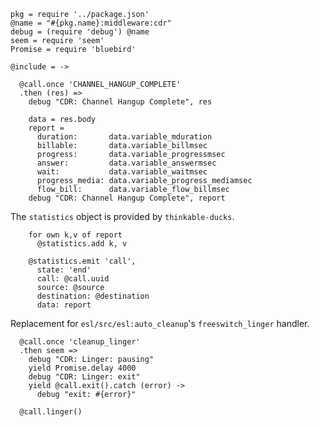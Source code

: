     pkg = require '../package.json'
    @name = "#{pkg.name}:middleware:cdr"
    debug = (require 'debug') @name
    seem = require 'seem'
    Promise = require 'bluebird'

    @include = ->

      @call.once 'CHANNEL_HANGUP_COMPLETE'
      .then (res) =>
        debug "CDR: Channel Hangup Complete", res

        data = res.body
        report =
          duration:       data.variable_mduration
          billable:       data.variable_billmsec
          progress:       data.variable_progressmsec
          answer:         data.variable_answermsec
          wait:           data.variable_waitmsec
          progress_media: data.variable_progress_mediamsec
          flow_bill:      data.variable_flow_billmsec
        debug "CDR: Channel Hangup Complete", report

The `statistics` object is provided by `thinkable-ducks`.

        for own k,v of report
          @statistics.add k, v

        @statistics.emit 'call',
          state: 'end'
          call: @call.uuid
          source: @source
          destination: @destination
          data: report

Replacement for `esl/src/esl:auto_cleanup`'s `freeswitch_linger` handler.

      @call.once 'cleanup_linger'
      .then seem =>
        debug "CDR: Linger: pausing"
        yield Promise.delay 4000
        debug "CDR: Linger: exit"
        yield @call.exit().catch (error) ->
          debug "exit: #{error}"

      @call.linger()
